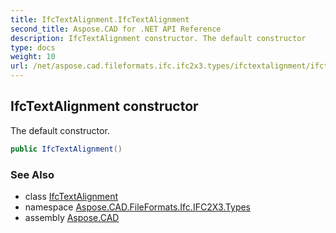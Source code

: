 ```yaml
---
title: IfcTextAlignment.IfcTextAlignment
second_title: Aspose.CAD for .NET API Reference
description: IfcTextAlignment constructor. The default constructor
type: docs
weight: 10
url: /net/aspose.cad.fileformats.ifc.ifc2x3.types/ifctextalignment/ifctextalignment/
---
```

## IfcTextAlignment constructor

The default constructor.

```csharp
public IfcTextAlignment()
```

### See Also

* class [IfcTextAlignment](../)
* namespace [Aspose.CAD.FileFormats.Ifc.IFC2X3.Types](../../ifctextalignment/)
* assembly [Aspose.CAD](../../../)


